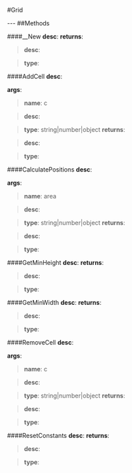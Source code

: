 #Grid
<figure markdown="1">

</figure>
---
##Methods

####__New
**desc**: 
**returns**:

> **desc**: 

> **type**: 

####AddCell
**desc**: 

**args**:

> **name**: c

> **desc**: 

> **type**: string|number|object
**returns**:

> **desc**: 

> **type**: 

####CalculatePositions
**desc**: 

**args**:

> **name**: area

> **desc**: 

> **type**: string|number|object
**returns**:

> **desc**: 

> **type**: 

####GetMinHeight
**desc**: 
**returns**:

> **desc**: 

> **type**: 

####GetMinWidth
**desc**: 
**returns**:

> **desc**: 

> **type**: 

####RemoveCell
**desc**: 

**args**:

> **name**: c

> **desc**: 

> **type**: string|number|object
**returns**:

> **desc**: 

> **type**: 

####ResetConstants
**desc**: 
**returns**:

> **desc**: 

> **type**: 

